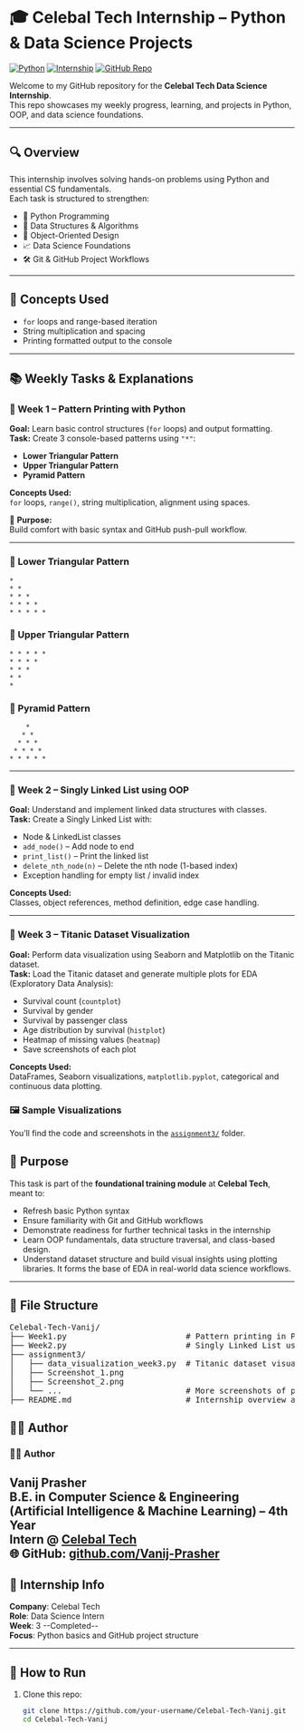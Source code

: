 # 🎓 Celebal Tech Internship – Python & Data Science Projects

[![Python](https://img.shields.io/badge/Python-3.10-blue?logo=python)](https://www.python.org/)
[![Internship](https://img.shields.io/badge/Internship-Celebal%20Tech-%23007ACC?logo=github)](https://www.celebaltech.com/)
[![GitHub Repo](https://img.shields.io/badge/Repository-Vanij--Prasher/Celebal--Tech--Vanij-blue?logo=github)](https://github.com/Vanij-Prasher/Celebal-Tech-Vanij)

Welcome to my GitHub repository for the **Celebal Tech Data Science Internship**.  
This repo showcases my weekly progress, learning, and projects in Python, OOP, and data science foundations.

---

## 🔍 Overview

This internship involves solving hands-on problems using Python and essential CS fundamentals.  
Each task is structured to strengthen:

- 🐍 Python Programming
- 🧱 Data Structures & Algorithms
- 🧠 Object-Oriented Design
- 📈 Data Science Foundations
- 🛠️ Git & GitHub Project Workflows

---

## 🧠 Concepts Used

- `for` loops and range-based iteration
- String multiplication and spacing
- Printing formatted output to the console

---

## 📚 Weekly Tasks & Explanations

### 📘 Week 1 – Pattern Printing with Python

**Goal:** Learn basic control structures (`for` loops) and output formatting.  
**Task:** Create 3 console-based patterns using `"*"`:

- **Lower Triangular Pattern**  
- **Upper Triangular Pattern**  
- **Pyramid Pattern**

**Concepts Used:**  
`for` loops, `range()`, string multiplication, alignment using spaces.

📌 **Purpose:**  
Build comfort with basic syntax and GitHub push-pull workflow.

---

### 🔹 Lower Triangular Pattern
```
* 
* * 
* * * 
* * * * 
* * * * *
```

### 🔹 Upper Triangular Pattern

```
* * * * * 
* * * * 
* * * 
* * 
*
```

### 🔹 Pyramid Pattern
```
    *
   * * 
  * * * 
 * * * * 
* * * * * 
```
---
### 📘 Week 2 – Singly Linked List using OOP

**Goal:** Understand and implement linked data structures with classes.  
**Task:** Create a Singly Linked List with:

- Node & LinkedList classes
- `add_node()` – Add node to end  
- `print_list()` – Print the linked list  
- `delete_nth_node(n)` – Delete the nth node (1-based index)
- Exception handling for empty list / invalid index

**Concepts Used:**  
Classes, object references, method definition, edge case handling.

---
### 📘 Week 3 – Titanic Dataset Visualization

**Goal:** Perform data visualization using Seaborn and Matplotlib on the Titanic dataset.  
**Task:** Load the Titanic dataset and generate multiple plots for EDA (Exploratory Data Analysis):

- Survival count (`countplot`)
- Survival by gender
- Survival by passenger class
- Age distribution by survival (`histplot`)
- Heatmap of missing values (`heatmap`)
- Save screenshots of each plot

**Concepts Used:**  
DataFrames, Seaborn visualizations, `matplotlib.pyplot`, categorical and continuous data plotting.

### 🖼️ Sample Visualizations

You’ll find the code and screenshots in the [`assignment3/`](assignment3/) folder.


## 📌 Purpose

This task is part of the **foundational training module** at **Celebal Tech**, meant to:
- Refresh basic Python syntax
- Ensure familiarity with Git and GitHub workflows
- Demonstrate readiness for further technical tasks in the internship
- Learn OOP fundamentals, data structure traversal, and class-based design.
- Understand dataset structure and build visual insights using plotting libraries. It forms the base of EDA in real-world data science workflows.

---
## 📁 File Structure
<pre>
Celebal-Tech-Vanij/
├── Week1.py                         # Pattern printing in Python
├── Week2.py                         # Singly Linked List using OOP
├── assignment3/
│   ├── data_visualization_week3.py  # Titanic dataset visualizations
│   ├── Screenshot_1.png
│   ├── Screenshot_2.png
│   └── ...                          # More screenshots of plots
├── README.md                        # Internship overview and task breakdown
</pre>


## 🙋‍♂️ Author
### 🙋‍♂️ Author

**Vanij Prasher**  
B.E. in Computer Science & Engineering (Artificial Intelligence & Machine Learning) – 4th Year  
**Intern @ [Celebal Tech](https://www.celebaltech.com/)**  
🌐 GitHub: [github.com/Vanij-Prasher](https://github.com/Vanij-Prasher)
---

## 📅 Internship Info

**Company**: Celebal Tech  
**Role**: Data Science Intern  
**Week**: 3 --Completed--  
**Focus**: Python basics and GitHub project structure

---

## 🔗 How to Run

1. Clone this repo:
   ```bash
   git clone https://github.com/your-username/Celebal-Tech-Vanij.git
   cd Celebal-Tech-Vanij

